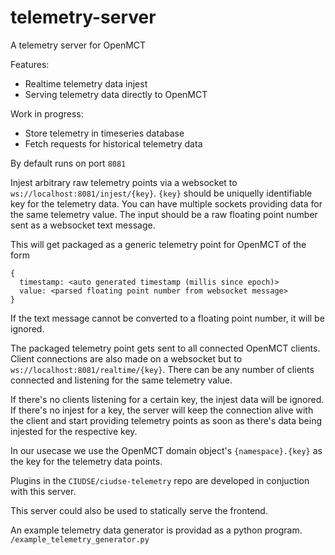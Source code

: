 # telemetry-server

A telemetry server for OpenMCT

Features:
  - Realtime telemetry data injest
  - Serving telemetry data directly to OpenMCT
 
Work in progress:
  - Store telemetry in timeseries database
  - Fetch requests for historical telemetry data
  
By default runs on port `8081`

Injest arbitrary raw telemetry points via a websocket to `ws://localhost:8081/injest/{key}`.
`{key}` should be uniquelly identifiable key for the telemetry data. You can have multiple sockets providing data for the same telemetry value.
The input should be a raw floating point number sent as a websocket text message.

This will get packaged as a generic telemetry point for OpenMCT of the form
```
{
  timestamp: <auto generated timestamp (millis since epoch)>
  value: <parsed floating point number from websocket message>
}
```
If the text message cannot be converted to a floating point number, it will be ignored.

The packaged telemetry point gets sent to all connected OpenMCT clients.
Client connections are also made on a websocket but to `ws://localhost:8081/realtime/{key}`.
There can be any number of clients connected and listening for the same telemetry value.

If there's no clients listening for a certain key, the injest data will be ignored.
If there's no injest for a key, the server will keep the connection alive with the client and start providing telemetry points as soon as there's data being injested for the respective key.

In our usecase we use the OpenMCT domain object's `{namespace}.{key}` as the key for the telemetry data points.

Plugins in the `CIUDSE/ciudse-telemetry` repo are developed in conjuction with this server.

This server could also be used to statically serve the frontend.

An example telemetry data generator is providad as a python program. `/example_telemetry_generator.py`
